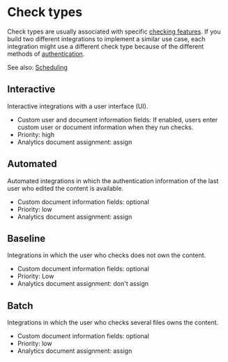 # Check types

Check types are usually associated with specific [checking features](checking-features.md).
If you build two different integrations to implement a similar use case,
each integration might use a different check type because of the different methods of [authentication](configuration.md#Authentication).

See also: [Scheduling](scheduling.md)

## Interactive

Interactive integrations with a user interface (UI).

* Custom user and document information fields: If enabled, users enter custom user or document information when
  they run checks.
* Priority: high
* Analytics document assignment: assign

## Automated

Automated integrations in which the authentication information of the last user who edited the content is available.

* Custom document information fields: optional
* Priority: low
* Analytics document assignment: assign

## Baseline

Integrations in which the user who checks does not own the content.

* Custom document information fields: optional
* Priority: Low
* Analytics document assignment: don't assign

## Batch

Integrations in which the user who checks several files owns the content.

* Custom document information fields: optional
* Priority: low
* Analytics document assignment: assign
